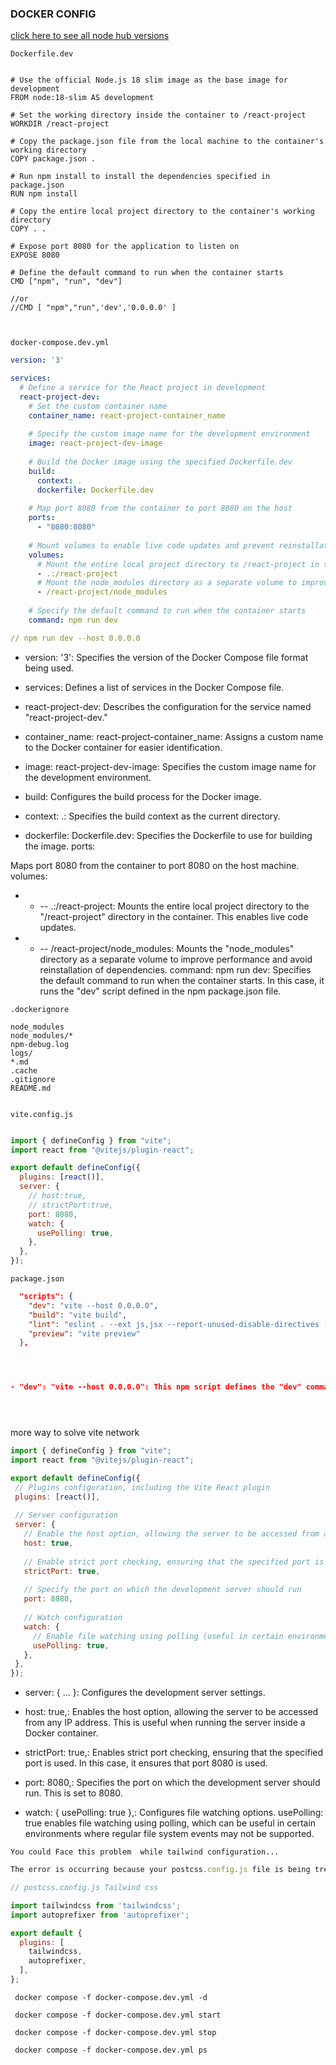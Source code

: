
### DOCKER CONFIG


[click here to see all node hub versions](https://hub.docker.com/_/node/tags)


`Dockerfile.dev`
```Dockerfile.dev

# Use the official Node.js 18 slim image as the base image for development
FROM node:18-slim AS development

# Set the working directory inside the container to /react-project
WORKDIR /react-project

# Copy the package.json file from the local machine to the container's working directory
COPY package.json .

# Run npm install to install the dependencies specified in package.json
RUN npm install

# Copy the entire local project directory to the container's working directory
COPY . .

# Expose port 8080 for the application to listen on
EXPOSE 8080

# Define the default command to run when the container starts
CMD ["npm", "run", "dev"]

//or
//CMD [ "npm","run",'dev','0.0.0.0' ]

 
```


`docker-compose.dev.yml`
```docker-compose.yml
version: '3'

services:
  # Define a service for the React project in development
  react-project-dev:
    # Set the custom container name
    container_name: react-project-container_name
    
    # Specify the custom image name for the development environment
    image: react-project-dev-image
    
    # Build the Docker image using the specified Dockerfile.dev
    build:
      context: .
      dockerfile: Dockerfile.dev
    
    # Map port 8080 from the container to port 8080 on the host
    ports:
      - "8080:8080"
    
    # Mount volumes to enable live code updates and prevent reinstallation of dependencies
    volumes:
      # Mount the entire local project directory to /react-project in the container
      - .:/react-project
      # Mount the node_modules directory as a separate volume to improve performance
      - /react-project/node_modules
    
    # Specify the default command to run when the container starts
    command: npm run dev

// npm run dev --host 0.0.0.0

```



- version: '3': Specifies the version of the Docker Compose file format being used.

- services: Defines a list of services in the Docker Compose file.

- react-project-dev: Describes the configuration for the service named "react-project-dev."

- container_name: react-project-container_name: Assigns a custom name to the Docker container for easier identification.

- image: react-project-dev-image: Specifies the custom image name for the development environment.

- build: Configures the build process for the Docker image.

- context: .: Specifies the build context as the current directory.
- dockerfile: Dockerfile.dev: Specifies the Dockerfile to use for building the image.
ports:

Maps port 8080 from the container to port 8080 on the host machine.
volumes:

- - -- .:/react-project: Mounts the entire local project directory to the "/react-project" directory in the container. This enables live code updates.
- - -- /react-project/node_modules: Mounts the "node_modules" directory as a separate volume to improve performance and avoid reinstallation of dependencies.
command: npm run dev: Specifies the default command to run when the container starts. In this case, it runs the "dev" script defined in the npm package.json file.










`.dockerignore `
```.dockerignore
node_modules
node_modules/*
npm-debug.log
logs/
*.md
.cache
.gitignore
README.md


```

`vite.config.js`
```js

import { defineConfig } from "vite";
import react from "@vitejs/plugin-react";

export default defineConfig({
  plugins: [react()],
  server: {
    // host:true,
    // strictPort:true,
    port: 8080,
    watch: {
      usePolling: true,
    },
  },
});

```




`package.json`
```package.json
  "scripts": {
    "dev": "vite --host 0.0.0.0",
    "build": "vite build",
    "lint": "eslint . --ext js,jsx --report-unused-disable-directives --max-warnings 0",
    "preview": "vite preview"
  },




- "dev": "vite --host 0.0.0.0": This npm script defines the "dev" command, which uses Vite to start the development server. The --host 0.0.0.0 option specifies that the server should be accessible from any IP address, allowing it to be reachable from outside the container.





```
more way to solve vite network 

 ```js
import { defineConfig } from "vite";
import react from "@vitejs/plugin-react";

export default defineConfig({
  // Plugins configuration, including the Vite React plugin
  plugins: [react()],
  
  // Server configuration
  server: {
    // Enable the host option, allowing the server to be accessed from any IP address
    host: true,
    
    // Enable strict port checking, ensuring that the specified port is used
    strictPort: true,
    
    // Specify the port on which the development server should run
    port: 8080,
    
    // Watch configuration
    watch: {
      // Enable file watching using polling (useful in certain environments)
      usePolling: true,
    },
  },
});

   ```
- server: { ... }: Configures the development server settings.

- host: true,: Enables the host option, allowing the server to be accessed from any IP address. This is useful when running the server inside a Docker container.

- strictPort: true,: Enables strict port checking, ensuring that the specified port is used. In this case, it ensures that port 8080 is used.

- port: 8080,: Specifies the port on which the development server should run. This is set to 8080.

- watch: { usePolling: true },: Configures file watching options. usePolling: true enables file watching using polling, which can be useful in certain environments where regular file system events may not be supported.

`You could Face this problem  while tailwind configuration...`


```js
The error is occurring because your postcss.config.js file is being treated as an ECMAScript module (ES module) due to the "type": "module" setting in your package.json. However, the contents of the postcss.config.js file are written in CommonJS syntax, which is causing the require statement to fail.
```


```js
// postcss.config.js Tailwind css 

import tailwindcss from 'tailwindcss';
import autoprefixer from 'autoprefixer';

export default {
  plugins: [
    tailwindcss,
    autoprefixer,
  ],
};

```

```CMD
 docker compose -f docker-compose.dev.yml -d
```
```CMD
 docker compose -f docker-compose.dev.yml start
```
```CMD
 docker compose -f docker-compose.dev.yml stop
```
```CMD
 docker compose -f docker-compose.dev.yml ps
```

